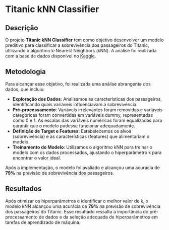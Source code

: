 # Titanic kNN Classifier

## Descrição

O projeto **Titanic kNN Classifier** tem como objetivo desenvolver um modelo preditivo para classificar a sobrevivência dos passageiros do Titanic, utilizando o algoritmo k-Nearest Neighbors (kNN). A análise foi realizada com a base de dados disponível no [Kaggle](https://www.kaggle.com/c/titanic).

## Metodologia

Para alcançar esse objetivo, foi realizada uma análise abrangente dos dados, que incluiu:

- **Exploração dos Dados**: Analisamos as características dos passageiros, identificando quais variáveis influenciavam a sobrevivência.
- **Pré-processamento**: Variáveis irrelevantes foram removidas e variáveis categóricas foram convertidas em variáveis dummy, representadas como 0 e 1. As escalas das variáveis numéricas foram equalizadas para garantir que o modelo pudesse funcionar adequadamente.
- **Definição de Target e Features**: Estabelecemos os alvos (sobrevivência) e as características (features) que alimentariam o modelo.
- **Treinamento do Modelo**: Utilizamos o algoritmo kNN para treinar o modelo com os dados processados, ajustando o hiperparâmetro k para encontrar o valor ideal.
  
Após a implementação, o modelo foi avaliado e alcançou uma acurácia de **79%** na previsão de sobrevivência dos passageiros.

## Resultados

Após otimizar os hiperparâmetros e identificar o melhor valor de k, o modelo kNN alcançou uma acurácia de **79%** na previsão de sobrevivência dos passageiros do Titanic. Esse resultado ressalta a importância do pré-processamento de dados e da seleção adequada de hiperparâmetros em tarefas de aprendizado de máquina.
